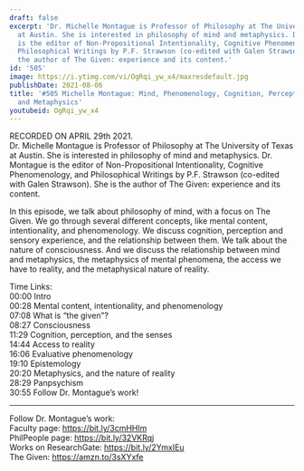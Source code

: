 ```yaml
---
draft: false
excerpt: 'Dr. Michelle Montague is Professor of Philosophy at The University of Texas
  at Austin. She is interested in philosophy of mind and metaphysics. Dr. Montague
  is the editor of Non-Propositional Intentionality, Cognitive Phenomenology, and
  Philosophical Writings by P.F. Strawson (co-edited with Galen Strawson). She is
  the author of The Given: experience and its content.'
id: '505'
image: https://i.ytimg.com/vi/OgRqi_yw_x4/maxresdefault.jpg
publishDate: 2021-08-06
title: '#505 Michelle Montague: Mind, Phenomenology, Cognition, Perception, Consciousness,
  and Metaphysics'
youtubeid: OgRqi_yw_x4
---
```

<div class="timelinks">

RECORDED ON APRIL 29th 2021.  
Dr. Michelle Montague is Professor of Philosophy at The University of Texas at Austin. She is interested in philosophy of mind and metaphysics. Dr. Montague is the editor of Non-Propositional Intentionality, Cognitive Phenomenology, and Philosophical Writings by P.F. Strawson (co-edited with Galen Strawson). She is the author of The Given: experience and its content.

In this episode, we talk about philosophy of mind, with a focus on The Given. We go through several different concepts, like mental content, intentionality, and phenomenology. We discuss cognition, perception and sensory experience, and the relationship between them. We talk about the nature of consciousness. And we discuss the relationship between mind and metaphysics, the metaphysics of mental phenomena, the access we have to reality, and the metaphysical nature of reality.

Time Links:  
<time>00:00</time> Intro  
<time>00:28</time> Mental content, intentionality, and phenomenology  
<time>07:08</time> What is “the given”?  
<time>08:27</time> Consciousness  
<time>11:29</time> Cognition, perception, and the senses  
<time>14:44</time> Access to reality  
<time>16:06</time> Evaluative phenomenology  
<time>19:10</time> Epistemology  
<time>20:20</time> Metaphysics, and the nature of reality  
<time>28:29</time> Panpsychism  
<time>30:55</time> Follow Dr. Montague’s work!

---

Follow Dr. Montague’s work:  
Faculty page: https://bit.ly/3cmHHlm  
PhilPeople page: https://bit.ly/32VKRqj  
Works on ResearchGate: https://bit.ly/2YmxIEu  
The Given: https://amzn.to/3sXYxfe
</div>

